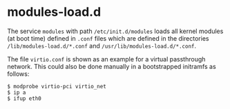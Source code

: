 # modules-load.d

The service `modules` with path `/etc/init.d/modules` loads all kernel
modules (at boot time) defined in `.conf` files which are defined in the
directories `/lib/modules-load.d/*.conf` and `/usr/lib/modules-load.d/*.conf`.

The file `virtio.conf` is shown as an example for a virtual passthrough
network. This could also be done manually in a bootstrapped initramfs as
follows:

```
$ modprobe virtio-pci virtio_net
$ ip a
$ ifup eth0
```
